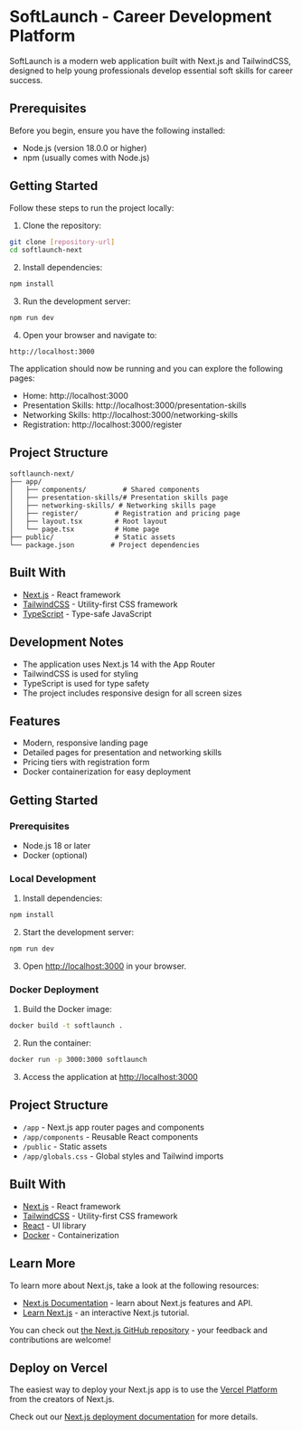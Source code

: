 # SoftLaunch - Career Development Platform

SoftLaunch is a modern web application built with Next.js and TailwindCSS, designed to help young professionals develop essential soft skills for career success.

## Prerequisites

Before you begin, ensure you have the following installed:
- Node.js (version 18.0.0 or higher)
- npm (usually comes with Node.js)

## Getting Started

Follow these steps to run the project locally:

1. Clone the repository:
```bash
git clone [repository-url]
cd softlaunch-next
```

2. Install dependencies:
```bash
npm install
```

3. Run the development server:
```bash
npm run dev
```

4. Open your browser and navigate to:
```
http://localhost:3000
```

The application should now be running and you can explore the following pages:
- Home: http://localhost:3000
- Presentation Skills: http://localhost:3000/presentation-skills
- Networking Skills: http://localhost:3000/networking-skills
- Registration: http://localhost:3000/register

## Project Structure

```
softlaunch-next/
├── app/
│   ├── components/         # Shared components
│   ├── presentation-skills/# Presentation skills page
│   ├── networking-skills/ # Networking skills page
│   ├── register/         # Registration and pricing page
│   ├── layout.tsx        # Root layout
│   └── page.tsx          # Home page
├── public/               # Static assets
└── package.json         # Project dependencies
```

## Built With

- [Next.js](https://nextjs.org/) - React framework
- [TailwindCSS](https://tailwindcss.com/) - Utility-first CSS framework
- [TypeScript](https://www.typescriptlang.org/) - Type-safe JavaScript

## Development Notes

- The application uses Next.js 14 with the App Router
- TailwindCSS is used for styling
- TypeScript is used for type safety
- The project includes responsive design for all screen sizes

## Features

- Modern, responsive landing page
- Detailed pages for presentation and networking skills
- Pricing tiers with registration form
- Docker containerization for easy deployment

## Getting Started

### Prerequisites

- Node.js 18 or later
- Docker (optional)

### Local Development

1. Install dependencies:
```bash
npm install
```

2. Start the development server:
```bash
npm run dev
```

3. Open [http://localhost:3000](http://localhost:3000) in your browser.

### Docker Deployment

1. Build the Docker image:
```bash
docker build -t softlaunch .
```

2. Run the container:
```bash
docker run -p 3000:3000 softlaunch
```

3. Access the application at [http://localhost:3000](http://localhost:3000)

## Project Structure

- `/app` - Next.js app router pages and components
- `/app/components` - Reusable React components
- `/public` - Static assets
- `/app/globals.css` - Global styles and Tailwind imports

## Built With

- [Next.js](https://nextjs.org/) - React framework
- [TailwindCSS](https://tailwindcss.com/) - Utility-first CSS framework
- [React](https://reactjs.org/) - UI library
- [Docker](https://www.docker.com/) - Containerization

## Learn More

To learn more about Next.js, take a look at the following resources:

- [Next.js Documentation](https://nextjs.org/docs) - learn about Next.js features and API.
- [Learn Next.js](https://nextjs.org/learn) - an interactive Next.js tutorial.

You can check out [the Next.js GitHub repository](https://github.com/vercel/next.js) - your feedback and contributions are welcome!

## Deploy on Vercel

The easiest way to deploy your Next.js app is to use the [Vercel Platform](https://vercel.com/new?utm_medium=default-template&filter=next.js&utm_source=create-next-app&utm_campaign=create-next-app-readme) from the creators of Next.js.

Check out our [Next.js deployment documentation](https://nextjs.org/docs/app/building-your-application/deploying) for more details.
